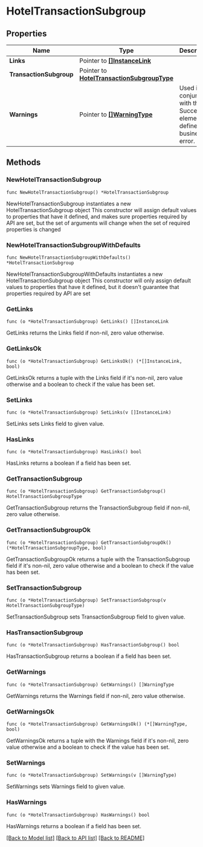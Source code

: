 # HotelTransactionSubgroup

## Properties

Name | Type | Description | Notes
------------ | ------------- | ------------- | -------------
**Links** | Pointer to [**[]InstanceLink**](InstanceLink.md) |  | [optional] 
**TransactionSubgroup** | Pointer to [**HotelTransactionSubgroupType**](HotelTransactionSubgroupType.md) |  | [optional] 
**Warnings** | Pointer to [**[]WarningType**](WarningType.md) | Used in conjunction with the Success element to define a business error. | [optional] 

## Methods

### NewHotelTransactionSubgroup

`func NewHotelTransactionSubgroup() *HotelTransactionSubgroup`

NewHotelTransactionSubgroup instantiates a new HotelTransactionSubgroup object
This constructor will assign default values to properties that have it defined,
and makes sure properties required by API are set, but the set of arguments
will change when the set of required properties is changed

### NewHotelTransactionSubgroupWithDefaults

`func NewHotelTransactionSubgroupWithDefaults() *HotelTransactionSubgroup`

NewHotelTransactionSubgroupWithDefaults instantiates a new HotelTransactionSubgroup object
This constructor will only assign default values to properties that have it defined,
but it doesn't guarantee that properties required by API are set

### GetLinks

`func (o *HotelTransactionSubgroup) GetLinks() []InstanceLink`

GetLinks returns the Links field if non-nil, zero value otherwise.

### GetLinksOk

`func (o *HotelTransactionSubgroup) GetLinksOk() (*[]InstanceLink, bool)`

GetLinksOk returns a tuple with the Links field if it's non-nil, zero value otherwise
and a boolean to check if the value has been set.

### SetLinks

`func (o *HotelTransactionSubgroup) SetLinks(v []InstanceLink)`

SetLinks sets Links field to given value.

### HasLinks

`func (o *HotelTransactionSubgroup) HasLinks() bool`

HasLinks returns a boolean if a field has been set.

### GetTransactionSubgroup

`func (o *HotelTransactionSubgroup) GetTransactionSubgroup() HotelTransactionSubgroupType`

GetTransactionSubgroup returns the TransactionSubgroup field if non-nil, zero value otherwise.

### GetTransactionSubgroupOk

`func (o *HotelTransactionSubgroup) GetTransactionSubgroupOk() (*HotelTransactionSubgroupType, bool)`

GetTransactionSubgroupOk returns a tuple with the TransactionSubgroup field if it's non-nil, zero value otherwise
and a boolean to check if the value has been set.

### SetTransactionSubgroup

`func (o *HotelTransactionSubgroup) SetTransactionSubgroup(v HotelTransactionSubgroupType)`

SetTransactionSubgroup sets TransactionSubgroup field to given value.

### HasTransactionSubgroup

`func (o *HotelTransactionSubgroup) HasTransactionSubgroup() bool`

HasTransactionSubgroup returns a boolean if a field has been set.

### GetWarnings

`func (o *HotelTransactionSubgroup) GetWarnings() []WarningType`

GetWarnings returns the Warnings field if non-nil, zero value otherwise.

### GetWarningsOk

`func (o *HotelTransactionSubgroup) GetWarningsOk() (*[]WarningType, bool)`

GetWarningsOk returns a tuple with the Warnings field if it's non-nil, zero value otherwise
and a boolean to check if the value has been set.

### SetWarnings

`func (o *HotelTransactionSubgroup) SetWarnings(v []WarningType)`

SetWarnings sets Warnings field to given value.

### HasWarnings

`func (o *HotelTransactionSubgroup) HasWarnings() bool`

HasWarnings returns a boolean if a field has been set.


[[Back to Model list]](../README.md#documentation-for-models) [[Back to API list]](../README.md#documentation-for-api-endpoints) [[Back to README]](../README.md)


